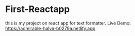 # First-Reactapp
this is my  project on react app for text formatter.
Live Demo: https://admirable-halva-b0279a.netlify.app
